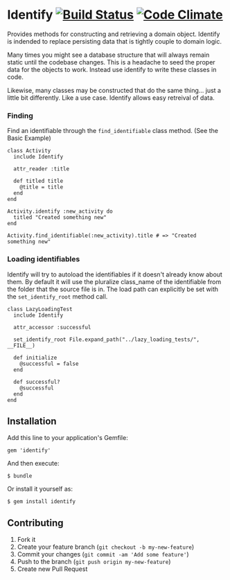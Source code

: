 # Identify [![Build Status](https://travis-ci.org/natedavisolds/identify.png?branch=master)](https://travis-ci.org/natedavisolds/identify) [![Code Climate](https://codeclimate.com/github/natedavisolds/identify.png)](https://codeclimate.com/github/natedavisolds/identify)

Provides methods for constructing and retrieving a domain object. Identify is indended to replace persisting data that is tightly couple to domain logic.

Many times you might see a database structure that will always remain static until the codebase changes.  This is a headache to seed the proper data for the objects to work.  Instead use identify to write these classes in code.

Likewise, many classes may be constructed that do the same thing... just a little bit differently. Like a use case.  Identify allows easy retreival of data.

### Finding

Find an identifiable through the `find_identifiable` class method. (See the Basic Example)

    class Activity
      include Identify

      attr_reader :title

      def titled title
        @title = title
      end
    end

    Activity.identify :new_activity do
      titled "Created something new"
    end

    Activity.find_identifiable(:new_activity).title # => "Created something new"

### Loading identifiables

Identify will try to autoload the identifiables if it doesn't already know about them.  By default it will use the pluralize class_name of the identifiable from the folder that the source file is in.  The load path can explicitly be set with the `set_identify_root` method call.

    class LazyLoadingTest
      include Identify

      attr_accessor :successful

      set_identify_root File.expand_path("../lazy_loading_tests/", __FILE__)

      def initialize
        @successful = false
      end

      def successful?
        @successful
      end
    end

## Installation

Add this line to your application's Gemfile:

    gem 'identify'

And then execute:

    $ bundle

Or install it yourself as:

    $ gem install identify

## Contributing

1. Fork it
2. Create your feature branch (`git checkout -b my-new-feature`)
3. Commit your changes (`git commit -am 'Add some feature'`)
4. Push to the branch (`git push origin my-new-feature`)
5. Create new Pull Request
